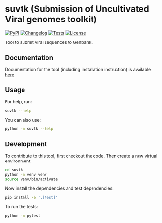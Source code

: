 # suvtk (Submission of Uncultivated Viral genomes toolkit)

[![PyPI](https://img.shields.io/pypi/v/suvtk.svg)](https://pypi.org/project/suvtk/)
[![Changelog](https://img.shields.io/github/v/release/LanderDC/suvtk?include_prereleases&label=changelog)](https://github.com/LanderDC/suvtk/releases)
[![Tests](https://github.com/LanderDC/suvtk/actions/workflows/test.yml/badge.svg)](https://github.com/LanderDC/suvtk/actions/workflows/test.yml)
[![License](https://img.shields.io/badge/license-Apache%202.0-blue.svg)](https://github.com/LanderDC/suvtk/blob/master/LICENSE)

Tool to submit viral sequences to Genbank.

## Documentation

Documentation for the tool (including installation instruction) is available [here](https://landerdc.github.io/suvtk/)

## Usage

For help, run:
```bash
suvtk --help
```
You can also use:
```bash
python -m suvtk --help
```
## Development

To contribute to this tool, first checkout the code. Then create a new virtual environment:
```bash
cd suvtk
python -m venv venv
source venv/bin/activate
```
Now install the dependencies and test dependencies:
```bash
pip install -e '.[test]'
```
To run the tests:
```bash
python -m pytest
```
